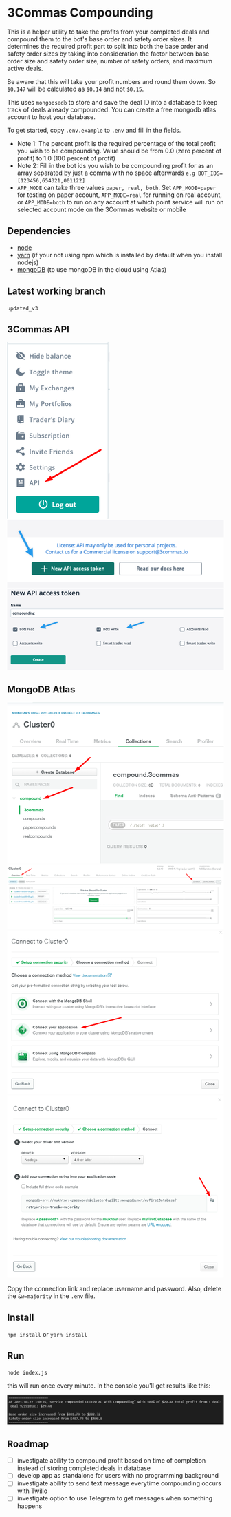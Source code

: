 # 3Commas Compounding

This is a helper utility to take the profits from your completed deals and compound them to the bot's base order and safety order sizes. It determines the required profit part to split into both the base order and safety order sizes by taking into consideration the factor between base order size and safety order size, number of safety orders, and maximum active deals.

Be aware that this will take your profit numbers and round them down. So `$0.147` will be calculated as `$0.14` and not `$0.15`.

This uses `mongoosedb` to store and save the deal ID into a database to keep track of deals already compounded. You can create a free mongodb atlas account to host your database.

To get started, copy `.env.example` to `.env` and fill in the fields. 
- Note 1: The percent profit is the required percentage of the total profit you wish to be compounding. Value should be from 0.0 (zero percent of profit) to 1.0 (100 percent of profit)
- Note 2: Fill in the bot ids you wish to be compounding profit for as an array separated by just a comma with no space afterwards `e.g BOT_IDS=[123456,654321,001122]`
- `APP_MODE` can take three values `paper, real, both`. Set `APP_MODE=paper` for testing on paper account, `APP_MODE=real` for running on real account, or `APP_MODE=both` to run on any account at which point service will run on selected account mode on the 3Commas website or mobile

 

## Dependencies
- [node](https://nodejs.org)
- [yarn](https://yarnpkg.com/) (if your not using npm which is installed by default when you install nodejs)
- [mongoDB](https://docs.atlas.mongodb.com/getting-started/) (to use mongoDB in the cloud using Atlas)

## Latest working branch
`updated_v3`

## 3Commas API
![create an API key in 3Commas](https://github.com/mukhtarworld/compounder/blob/updated_v3/img/step1.png?raw=true)
![create an API key in 3Commas](https://github.com/mukhtarworld/compounder/blob/updated_v3/img/step2.png?raw=true)
![create an API key in 3Commas](https://github.com/mukhtarworld/compounder/blob/updated_v3/img/step3.png?raw=true)

## MongoDB Atlas
![Get mongodb connection](https://github.com/mukhtarworld/compounder/blob/updated_v3/img/mongodb%20connect%204.png?raw=true)
![Get mongodb connection](https://github.com/mukhtarworld/compounder/blob/updated_v3/img/mongodb%20connect%201.png?raw=true)
![Get mongodb connection](https://github.com/mukhtarworld/compounder/blob/updated_v3/img/mongodb%20connect%202.png?raw=true)
![Get mongodb connection](https://github.com/mukhtarworld/compounder/blob/updated_v3/img/mongodb%20connect%203.png?raw=true)

Copy the connection link and replace username and password. Also, delete the `&w=majority` in the `.env` file.

## Install
`npm install` or `yarn install`

## Run
`node index.js`

this will run once every minute. In the console you'll get results like this:

![API output](https://github.com/mukhtarworld/compounder/blob/updated_v3/img/results.png?raw=true)

## Roadmap
- [ ] investigate ability to compound profit based on time of completion instead of storing completed deals in database
- [ ] develop app as standalone for users with no programming background
- [ ] investigate ability to send text message everytime compounding occurs with Twilio
- [ ] investigate option to use Telegram to get messages when something happens
